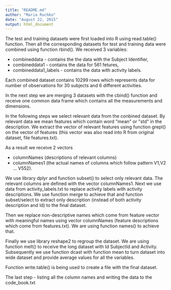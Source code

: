 ```yaml
---
title: "README.md"
author: "Maria Ruchko"
date: "August 22, 2015"
output: html_document
---
```

 
 The test and training datasets were first loaded into R using read.table() function. 
 Then all the corresponding datasets for test and training data were combined using function rbind(). We received 3 variables: 
 * combineddata - contains the the data with the Subject Identifier, 
 * combineddata1 - contains the data for 561 fetures, 
 * combineddata1_labels - contains the data with activity labels.
 
 Each combined dataset contains 10299 rows which represents data for number of observations for 30 subjects and 6 different activities.
 
 In the next step we are merging 3 datasets with the cbind() function and receive one common data frame which contains all the measurements and dimensions.
 
 In the following steps we select relevant data from the conbined dataset. 
 By relevant data we mean features which contain word "mean" or "std" in the description.
 We extract the vector of relevant features using function grepl() on the vector of features (this vector was also read into R from original dataset, file features.txt). 
 
 As a result we receive 2 vectors 
 * columnNames (descriptions of relevant columns) 
 * columnNames1 (the actual names of columns which follow pattern V1,V2 ... V552).
 
 We use library dplyr and function subset() to select only relevant data. The relevant columns are defined with the vector columnNames1.
 Next we use data from activity_labels.txt to replace activity labels with activity descriptions. We use function merge to achieve that and function subset/select to extract only description (instead of both activity description and Id) to the final dataset.
 
 Then we replace non-descriptive names which come from feature vector with meaningful names using vector columnNames (feature descriptions which come from features.txt). We are using function names() to achieve that.
 
 Finally we use library reshape2 to regroup the dataset. We are using function melt() to receive the long dataset with Id SubjectId and Activity. Subsequently we use function dcast with function mean to turn dataset into wide dataset and provide average values for all the variables.
 
 Function write.table() is being used to create a file with the final dataset.
 
 The last step - listing all the column names and writing the data to the code_book.txt
 
 
 